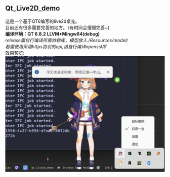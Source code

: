 ## Qt_Live2D_demo
这是一个基于QT6编写的live2d桌宠。  
目前还有很多需要完善的地方。（有时间会慢慢完善~)  
**编译环境：QT 6.8.2 LLVM+Mingw64(debug)**  
*release需自行编译所需依赖库，模型放入./Resources/model/*  
*若需使用采用https协议的api,请自行编译openssl库*  
效果预览:  
![程序效果预览](https://raw.githubusercontent.com/dggduu/qt_live2d_demo/main/program-review.png)
